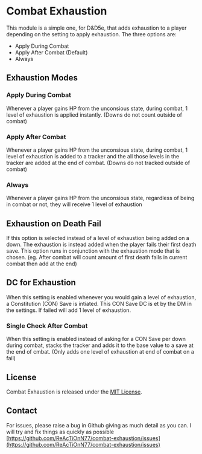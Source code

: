 # Combat Exhaustion
This module is a simple one, for D&D5e, that adds exhaustion to a player depending on the setting to apply exhaustion.
The three options are:
- Apply During Combat
- Apply After Combat (Default)
- Always

## Exhaustion Modes
### Apply During Combat
Whenever a player gains HP from the unconsious state, during combat, 1 level of exhaustion is applied instantly. (Downs do not count outside of combat)

### Apply After Combat
Whenever a player gains HP from the unconsious state, during combat, 1 level of exhaustion is added to a tracker and the all those levels in the tracker are added at the end of combat. (Downs do not tracked outside of combat)

### Always
Whenever a player gains HP from the unconsious state, regardless of being in combat or not, they will receive 1 level of exhaustion

## Exhaustion on Death Fail
If this option is selected instead of a level of exhaustion being added on a down. The exhaustion is instead added when the player fails their first death save. This option runs in conjunction with the exhaustion mode that is chosen. (eg. After combat will count amount of first death fails in current combat then add at the end)

## DC for Exhaustion
When this setting is enabled whenever you would gain a level of exhaustion, a Constitution (CON) Save is intiated. This CON Save DC is et by the DM in the settings. If failed will add 1 level of exhaustion.

### Single Check After Combat
When this setting is enabled instead of asking for a CON Save per down during combat, stacks the tracker and adds it to the base value to a save at the end of cmbat. (Only adds one level of exhaustion at end of combat on a fail)

## License
Combat Exhaustion is released under the [MIT License](./LICENSE).

## Contact
For issues, please raise a bug in Github giving as much detail as you can. I will try and fix things as quickly as possible [https://github.com/ReAcTiOnN77/combat-exhaustion/issues](https://github.com/ReAcTiOnN77/combat-exhaustion/issues)
